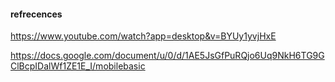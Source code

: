 #### refrecences

<https://www.youtube.com/watch?app=desktop&v=BYUy1yvjHxE>

<https://docs.google.com/document/u/0/d/1AE5JsGfPuRQjo6Uq9NkH6TG9GClBcpIDalWf1ZE1E_I/mobilebasic>